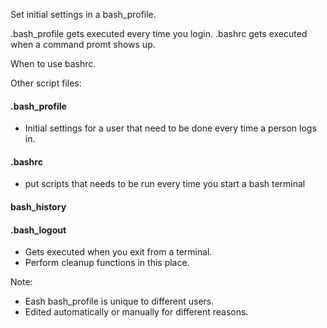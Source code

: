 
Set initial settings in a bash_profile. 


.bash_profile gets executed every time you login. 
.bashrc gets executed when a command promt shows up. 

When to use bashrc.



Other script files:
#### .bash_profile
- Initial settings for a user that need to be done every time a person logs in. 

#### .bashrc
- put scripts that needs to be run every time you start a bash terminal

#### bash_history

#### .bash_logout
- Gets executed when you exit from a terminal. 
- Perform cleanup functions in this place. 



Note: 
- Eash bash_profile is unique to different users. 
- Edited automatically or manually for different reasons. 